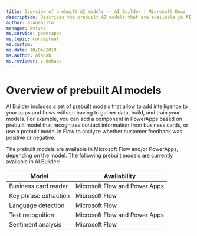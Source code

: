 ```yaml
---
title: Overview of prebuilt AI models -  AI Builder | Microsoft Docs
description: Describes the prebuilt AI models that are available in AI Builder.
author: alanabrito
manager: kvivek
ms.service: powerapps
ms.topic: conceptual
ms.custom: 
ms.date: 10/04/2019
ms.author: alanab
ms.reviewer: v-dehaas
---
```


# Overview of prebuilt AI models

AI Builder includes a set of prebuilt models that allow to add intelligence to your apps and flows without having to gather data, build, and train your models. For example, you can add a component in PowerApps based on prebuilt model that recognizes contact information from business cards, or use  a prebuilt model in Flow to analyze whether customer feedback was positive or negative.

The prebuilt models are available in Microsoft Flow and/or PowerApps, depending on the model. The following prebuilt models are currently available in AI Builder:

|Model |Availability  |
|---------|---------|
|Business card reader   |    Microsoft Flow and Power Apps     |
|Key phrase extraction  |     Microsoft Flow    |
|Language detection  |     Microsoft Flow    |
|Text recognition      |     Microsoft Flow and Power Apps    |
|Sentiment analysis     |     Microsoft Flow    |
